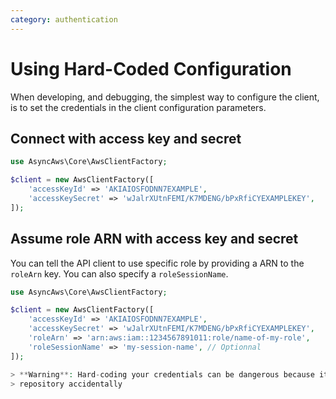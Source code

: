 ```yaml
---
category: authentication
---
```


# Using Hard-Coded Configuration

When developing, and debugging, the simplest way to configure the client, is to set the credentials in the
client configuration parameters.

## Connect with access key and secret

```php
use AsyncAws\Core\AwsClientFactory;

$client = new AwsClientFactory([
    'accessKeyId' => 'AKIAIOSFODNN7EXAMPLE',
    'accessKeySecret' => 'wJalrXUtnFEMI/K7MDENG/bPxRfiCYEXAMPLEKEY',
]);
```

## Assume role ARN with access key and secret

You can tell the API client to use specific role by providing a ARN to 
the `roleArn` key. You can also specify a `roleSessionName`.

```php
use AsyncAws\Core\AwsClientFactory;

$client = new AwsClientFactory([
    'accessKeyId' => 'AKIAIOSFODNN7EXAMPLE',
    'accessKeySecret' => 'wJalrXUtnFEMI/K7MDENG/bPxRfiCYEXAMPLEKEY',
    'roleArn' => 'arn:aws:iam::1234567891011:role/name-of-my-role',
    'roleSessionName' => 'my-session-name', // Optionnal
]);

> **Warning**: Hard-coding your credentials can be dangerous because it’s easy to commit your credentials into an SCM
> repository accidentally
